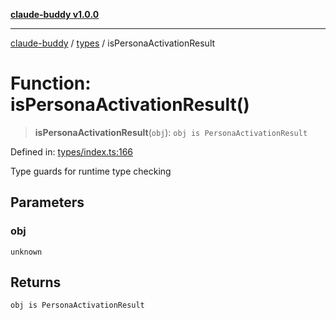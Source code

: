 [**claude-buddy v1.0.0**](../../README.md)

***

[claude-buddy](../../modules.md) / [types](../README.md) / isPersonaActivationResult

# Function: isPersonaActivationResult()

> **isPersonaActivationResult**(`obj`): `obj is PersonaActivationResult`

Defined in: [types/index.ts:166](https://github.com/gsetsero/assistant-integration/blob/911ddf7680199ad668404c191ed66335473fdc65/claude-buddy/src/types/index.ts#L166)

Type guards for runtime type checking

## Parameters

### obj

`unknown`

## Returns

`obj is PersonaActivationResult`
